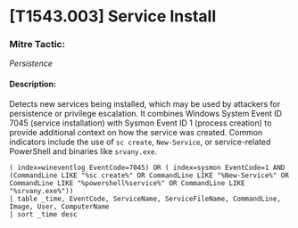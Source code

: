 # [T1543.003] Service Install

### Mitre Tactic:  
*Persistence*

#### Description:  
Detects new services being installed, which may be used by attackers for persistence or privilege escalation. It combines Windows System Event ID 7045 (service installation) with Sysmon Event ID 1 (process creation) to provide additional context on how the service was created. Common indicators include the use of `sc create`, `New-Service`, or service-related PowerShell and binaries like `srvany.exe`.

```spl
( index=wineventlog EventCode=7045) OR ( index=sysmon EventCode=1 AND (CommandLine LIKE "%sc create%" OR CommandLine LIKE "%New-Service%" OR CommandLine LIKE "%powershell%service%" OR CommandLine LIKE "%srvany.exe%"))
| table _time, EventCode, ServiceName, ServiceFileName, CommandLine, Image, User, ComputerName
| sort _time desc
```
